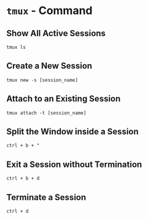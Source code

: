 # `tmux` - Command

## Show All Active Sessions

```shell
tmux ls
```

## Create a New Session

```shell
tmux new -s [session_name]
```

## Attach to an Existing Session

```shell
tmux attach -t [session_name]
```

## Split the Window inside a Session

```shell
ctrl + b + "
```

## Exit a Session without Termination

```shell
ctrl + b + d
```

## Terminate a Session

```shell
ctrl + d
```
